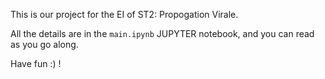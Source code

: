 This is our project for the EI of ST2: Propogation Virale.  
  
All the details are in the `main.ipynb` JUPYTER notebook, and you can read as you go along. 
 
Have fun :) ! 
    
 
